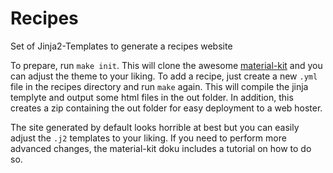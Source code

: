 # Recipes
Set of Jinja2-Templates to generate a recipes website

To prepare, run `make init`. This will clone the awesome [material-kit](https://demos.creative-tim.com/material-kit/index.html) and you can adjust the theme to your liking.
To add a recipe, just create a new `.yml` file in the recipes directory and run `make` again. This will compile the jinja templyte and output some html files in the out folder. In addition, this creates a zip containing the out folder for easy deployment to a web hoster.

The site generated by default looks horrible at best but you can easily adjust the `.j2` templates to your liking. If you need to perform more advanced changes, the material-kit doku includes a tutorial on how to do so.
